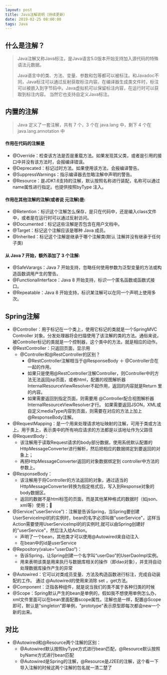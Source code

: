 ```yaml
---
layout: post
title: Java注解说明（持续更新）
date: 2019-02-25 08:00:00
tags: Java
---
```


## 什么是注解？
> Java注解又称Java标注，是Java语言5.0版本开始支持加入源代码的特殊语法元数据。
> 
> Java语言中的类、方法、变量、参数和包等都可以被标注。和Javadoc不同，Java标注可以通过反射获取标注内容。在编译器生成类文件时，标注可以被嵌入到字节码中。Java虚拟机可以保留标注内容，在运行时可以获取到标注内容。 当然它也支持自定义Java标注。

## 内置的注解
> Java 定义了一套注解，共有 7 个，3 个在 java.lang 中，剩下 4 个在 java.lang.annotation 中

#### 作用在代码的注解是
- @Override：检查该方法是否是重载方法。如果发现其父类，或者是引用的接口中并没有该方法时，会报编译错误。
- @Deprecated：标记过时方法。如果使用该方法，会报编译警告。
- @SuppressWarnings：指示编译器去忽略注解中声明的警告。
- @Resource：是JDK1.6支持的注解，默认按照名称进行装配，名称可以通过name属性进行指定。也提供按照byType 注入。

#### 作用在其他注解的注解(或者说 元注解)是:
- @Retention：标识这个注解怎么保存，是只在代码中，还是编入class文件中，或者是在运行时可以通过反射访问。
- @Documented：标记这些注解是否包含在用户文档中。
- @Target：标记这个注解应该是哪种 Java 成员。
- @Inherited：标记这个注解是继承于哪个注解类(默认 注解并没有继承于任何子类)

#### 从 Java 7 开始，额外添加了 3 个注解:
- @SafeVarargs：Java 7 开始支持，忽略任何使用参数为泛型变量的方法或构造函数调用产生的警告。
- @FunctionalInterface：Java 8 开始支持，标识一个匿名函数或函数式接口。
- @Repeatable：Java 8 开始支持，标识某注解可以在同一个声明上使用多次。

## Spring注解
- @Controller：用于标记在一个类上，使用它标记的类就是一个SpringMVC Controller 对象。分发处理器将会扫描使用了该注解的类的方法。通俗来说，被Controller标记的类就是一个控制器，这个类中的方法，就是相应的动作。
- @RestController：只返回页面，显示用
    - @Controller和@RestController的区别？
        - @RestController注解相当于@ResponseBody ＋ @Controller合在一起的作用。
        - 如果只是使用@RestController注解Controller，则Controller中的方法无法返回jsp页面，或者html，配置的视图解析器 InternalResourceViewResolver不起作用，返回的内容就是Return 里的内容。 
        - 如果需要返回到指定页面，则需要用 @Controller配合视图解析器InternalResourceViewResolver才行。 如果需要返回JSON，XML或自定义mediaType内容到页面，则需要在对应的方法上加上@ResponseBody注解。
- @RequestMapping：是一个用来处理请求地址映射的注解，可用于类或方法上。用于类上，表示类中的所有响应请求的方法都是以该地址作为父路径
- @RequestBody：
	- 该注解用于读取Request请求的body部分数据，使用系统默认配置的HttpMessageConverter进行解析，然后把相应的数据绑定到要返回的对象上；
	- 再把HttpMessageConverter返回的对象数据绑定到 controller中方法的参数上。
- @ResponseBody：
	- 该注解用于将Controller的方法返回的对象，通过适当的HttpMessageConverter转换为指定格式后，写入到Response对象的body数据区。
	- 返回的数据不是html标签的页面，而是其他某种格式的数据时（如json、xml等）使用； 
- @Service("userService”)：注解是告诉Spring，当Spring要创建UserServiceImpl的的实例时，bean的名字必须叫做"userService"，这样当Action需要使用UserServiceImpl的的实例时,就可以由Spring创建好的"userService"，然后注入给Action。
    - 声明了一个bean，其他类才可以使用@Autowired来自动注入
    - 在bean中的id是userService
- @Repository(value="userDao”)：
    - 告诉Spring，让Spring创建一个名字叫“userDao”的UserDaoImpl实例。
    - 用来表明该类是用来执行与数据库相关的操作（即dao对象），并支持自动处理数据库操作产生的异常
- @Autowired：它可以对类成员变量、方法及构造函数进行标注，完成自动装配的工作。 通过 @Autowired的使用来消除 set ，get方法。
- @Component：泛指各种组件，就是说当我们的类不属于各种归类的时候
- @Scope：Spring默认产生的bean是单例的，假如我不想使用单例怎么办，xml文件里面可以在bean里面配置scope属性。注解也是一样，配置@Scope即可，默认是"singleton"即单例，"prototype"表示原型即每次都会new一个新的出来。

## 对比
- @Autowired和@Resource两个注解的区别：
    - @Autowired默认按照byType方式进行bean匹配，@Resource默认按照byName方式进行bean匹配
    - @Autowired是Spring的注解，@Resource是J2EE的注解，这个看一下导入注解的时候这两个注解的包名就一清二楚了